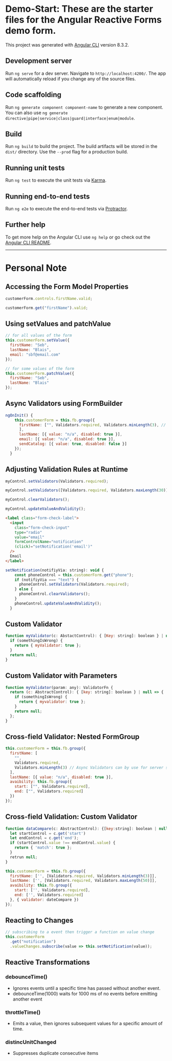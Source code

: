 # Demo-Start: These are the starter files for the Angular Reactive Forms demo form.

This project was generated with [Angular CLI](https://github.com/angular/angular-cli) version 8.3.2.

## Development server

Run `ng serve` for a dev server. Navigate to `http://localhost:4200/`. The app will automatically reload if you change any of the source files.

## Code scaffolding

Run `ng generate component component-name` to generate a new component. You can also use `ng generate directive|pipe|service|class|guard|interface|enum|module`.

## Build

Run `ng build` to build the project. The build artifacts will be stored in the `dist/` directory. Use the `--prod` flag for a production build.

## Running unit tests

Run `ng test` to execute the unit tests via [Karma](https://karma-runner.github.io).

## Running end-to-end tests

Run `ng e2e` to execute the end-to-end tests via [Protractor](http://www.protractortest.org/).

## Further help

To get more help on the Angular CLI use `ng help` or go check out the [Angular CLI README](https://github.com/angular/angular-cli/blob/master/README.md).

---

# Personal Note

## Accessing the Form Model Properties

```js
customerForm.controls.firstName.valid;

customerForm.get("firstName").valid;
```

## Using **setValues** and **patchValue**

```js
// for all values of the form
this.customerForm.setValue({
  firstName: "Seb",
  lastName: "Blais",
  email: "sbf@email.com"
});

// for some values of the form
this.customerForm.patchValue({
  firstName: "Seb",
  lastName: "Blais"
});
```

## Async Validators using FormBuilder

```js
ngOnInit() {
    this.customerForm = this.fb.group({
      firstName: ["", Validators.required, Validators.minLength(3), // Async Validators can by use for server side validation
      ],
      lastName: [{ value: "n/a", disabled: true }],
      email: [{ value: "n/a", disabled: true }],
      sendCatalog: [{ value: true, disabled: false }]
    });
  }
```

## Adjusting Validation Rules at Runtime

```js
myControl.setValidators(Validators.required);

myControl.setValidators([Validators.required, Validators.maxLength(30)]);

myControl.clearValidators();

myControl.updateValueAndValidity();
```

```html
<label class="form-check-label">
  <input
    class="form-check-input"
    type="radio"
    value="email"
    formControlName="notification"
    (click)="setNotification('email')"
  />
  Email
</label>
```

```js
setNotification(notifiyVia: string): void {
    const phoneControl = this.customerForm.get("phone");
    if (notifiyVia === "text") {
      phoneControl.setValidators(Validators.required);
    } else {
      phoneControl.clearValidators();
    }
    phoneControl.updateValueAndValidity();
  }
```

## Custom Validator

```js
function myValidator(c: AbstactControl): { [Key: string]: boolean } | null {
  if (somethingIsWrong) {
    return { myValidator: true };
  }
  return null;
}
```

## Custom Validator with Parameters

```js
function myValidator(param: any): ValidatorFn {
  return (c: AbstractControl): { [key: string]: boolean } | null => {
    if (somethingIsWrong) {
      return { myvalidator: true };
    }
    return null;
  };
}
```

## Cross-field Validator: Nested FormGroup

```js
this.customerForm = this.fb.group({
  firstName: [
    "",
    Validators.required,
    Validators.minLength(3) // Async Validators can by use for server side validation
  ],
  lastName: [{ value: "n/a", disabled: true }],
  avaibility: this.fb.group({
    start: ["", Validators.required],
    end: ["", Validators.required]
  })
});
```

## Cross-field Validation: Custom Validator

```js
function dataCompare(c: AbstractControl): {[key:string]: boolean | null {
  let startControl = c.get('start')
  let endControl = c.get('end');
  if (startControl.value !== endControl.value) {
    return { 'match': true };
  }
  retrun null;
}

this.customerForm = this.fb.group({
  firstName: ['', [Validators.required, Validators.minLength(3)]],
  lastName: ['', [Validators.required, Validators.maxLength(50)]],
  avaibility: this.fb.group({
    start: ['', Validators.required],
    end: ['', Validators.required]
  }, { validator: dateCompare })
});
```

## Reacting to Changes

```js
// subscribing to a event then trigger a function on value change
this.customerForm
  .get("notification")
  .valueChanges.subscribe(value => this.setNotification(value));
```

## Reactive Transformations

### debounceTime()

- Ignores events until a specific time has passed without another event.
- debounceTime(1000) waits for 1000 ms of no events before emitting another event

### throttleTime()

- Emits a value, then ignores subsequent values for a specific amount of time.

### distincUnitChanged

- Suppresses duplicate consecutive items

```js
```
